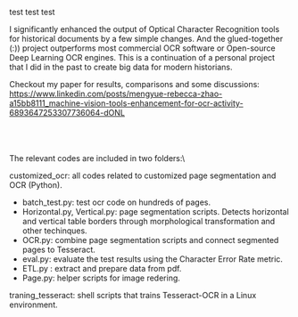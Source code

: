 test test test



I significantly enhanced the output of Optical Character Recognition tools for historical documents by a few simple changes. And the glued-together (:)) project outperforms most commercial OCR software or Open-source Deep Learning OCR engines.  This is a continuation of a personal project that I did in the past to create big data for modern historians.


Checkout my paper for results, comparisons and some discussions:
https://www.linkedin.com/posts/mengyue-rebecca-zhao-a15bb8111_machine-vision-tools-enhancement-for-ocr-activity-6893647253307736064-dONL




\
\
\
The relevant codes are included in two folders:\

customized_ocr: all codes related to customized page segmentation and OCR (Python). 
* batch_test.py: test ocr code on hundreds of pages.
* Horizontal.py, Vertical.py: page segmentation scripts. Detects horizontal and vertical table borders through morphological transformation and other techinques. 
* OCR.py: combine page segmentation scripts and connect segmented pages to Tesseract. 
* eval.py: evaluate the test results using the Character Error Rate metric.
* ETL.py : extract and prepare data from pdf. 
* Page.py: helper scripts for image redering. 

traning_tesseract: shell scripts that trains Tesseract-OCR in a Linux environment. 

